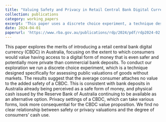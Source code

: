 ```yaml
---
title: "Valuing Safety and Privacy in Retail Central Bank Digital Currency "
collection: publications
category: working_papers
excerpt: 'This paper uses a discrete choice experiment, a technique designed specifically for assessing public valuations of goods without markets, to explore the merits of introducing a retail central bank digital currency (CBDC) in Australia.'
date: 2024-04-01
paperurl: 'https://www.rba.gov.au/publications/rdp/2024/pdf/rdp2024-02.pdf'
---
```

This paper explores the merits of introducing a retail central bank digital currency (CBDC) in Australia, focusing on the extent to which consumers would value having access to a digital form of money that is even safer and potentially more private than commercial bank deposits. To conduct our exploration we run a discrete choice experiment, which is a technique designed specifically for assessing public valuations of goods without markets. The results suggest that the average consumer attaches no value to the added safety of a CBDC. This is consistent with bank deposits in Australia already being perceived as a safe form of money, and physical cash issued by the Reserve Bank of Australia continuing to be available as an alternative option. Privacy settings of a CBDC, which can take various forms, look more consequential for the CBDC value proposition. We find no clear relationship between safety or privacy valuations and the degree of consumers’ cash use.
